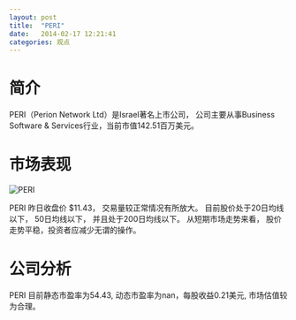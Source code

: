 ```yaml
---
layout: post
title:  "PERI"
date:   2014-02-17 12:21:41
categories: 观点
---
```


# 简介
PERI（Perion Network Ltd）是Israel著名上市公司，
公司主要从事Business Software & Services行业，当前市值142.51百万美元。

# 市场表现

![PERI](http://finviz.com/chart.ashx?t=PERI&ty=c&ta=1&p=d&s=l)

PERI 昨日收盘价 $11.43，
交易量较正常情况有所放大。
目前股价处于20日均线以下，
50日均线以下，
并且处于200日均线以下。
从短期市场走势来看，
股价走势平稳，投资者应减少无谓的操作。

# 公司分析
PERI 目前静态市盈率为54.43, 动态市盈率为nan，每股收益0.21美元,
市场估值较为合理。
